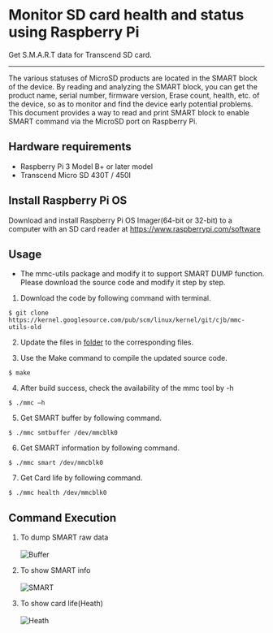 # Monitor SD card health and status using Raspberry Pi
Get S.M.A.R.T data for Transcend SD card.

-------------------------
The various statuses of MicroSD products are located in the SMART block of the device. 
By reading and analyzing the SMART block, you can get the product name, serial number, firmware version, Erase count, health, etc. of the device, so as to monitor and find the 
device early potential problems. This document provides a way to read and print SMART block to enable SMART command via the MicroSD port on Raspberry Pi.

Hardware requirements
-------------------------
* Raspberry Pi 3 Model B+ or later model
* Transcend Micro SD 430T / 450I

Install Raspberry Pi OS
-------------------------
Download and install Raspberry Pi OS Imager(64-bit or 32-bit) to a computer with an SD card reader at https://www.raspberrypi.com/software

Usage
-------------------------

- The mmc-utils package and modify it to support SMART DUMP function. Please download the source code and modify it step by step.

1. Download the code by following command with terminal.
```
$ git clone https://kernel.googlesource.com/pub/scm/linux/kernel/git/cjb/mmc-utils-old
```

2. Update the files in [folder](https://github.com/WBJisMyName/READMETest/tree/main/mmc-utils-old) to the corresponding files.

3. Use the Make command to compile the updated source code.
```
$ make
```
4. After build success, check the availability of the mmc tool by -h
```
$ ./mmc –h
``` 
5. Get SMART buffer by following command.
```
$ ./mmc smtbuffer /dev/mmcblk0
``` 
6. Get SMART information by following command.
```
$ ./mmc smart /dev/mmcblk0
``` 
7. Get Card life by following command.
```
$ ./mmc health /dev/mmcblk0
``` 

Command Execution
-------------------------
1. To dump SMART raw data</br></br>
![Buffer](https://github.com/transcend-information/RaspberryPi-SDcard-SMARTQuery/blob/main/smtbuffer.png)

2. To show SMART info</br></br>
![SMART](https://github.com/transcend-information/RaspberryPi-SDcard-SMARTQuery/blob/main/smart.png)

3. To show card life(Heath)</br></br>
![Heath](https://github.com/transcend-information/RaspberryPi-SDcard-SMARTQuery/blob/main/health.png)


